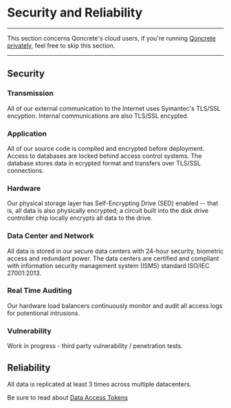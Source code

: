 # Security and Reliability

---

This section concerns Qoncrete's cloud users, if you're running [Qoncrete privately](/running-on-premises/index.md), feel free to skip this section.

---

## Security

### Transmission
All of our external communication to the Internet uses Symantec's TLS/SSL encyption. Internal communications are also TLS/SSL encypted.


### Application
All of our source code is compiled and encrypted before deployment. Access to databases are locked behind access control systems. The database stores data in ecrypted format and transfers over TLS/SSL connections.


### Hardware
Our physical storage layer has Self-Encrypting Drive (SED) enabled -- that is, all data is also physically encrypted; a circuit built into the disk drive controller chip locally encrypts all data to the drive.


### Data Center and Network
All data is stored in our secure data centers with 24-hour security, biometric access and redundant power. The data centers are certified and compliant with information security management system (ISMS) standard ISO/IEC 27001:2013.


### Real Time Auditing
Our hardware load balancers continuously monitor and audit all access logs for potentional intrusions.


### Vulnerability
Work in progress - third party vulnerability / penetration tests.


## Reliability
All data is replicated at least 3 times across multiple datacenters. 


Be sure to read about [Data Access Tokens](data-access-api-keys.md)

